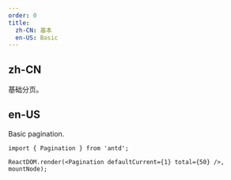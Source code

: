 ```yaml
---
order: 0
title:
  zh-CN: 基本
  en-US: Basic
---
```


## zh-CN

基础分页。

## en-US

Basic pagination.

```tsx
import { Pagination } from 'antd';

ReactDOM.render(<Pagination defaultCurrent={1} total={50} />, mountNode);
```

